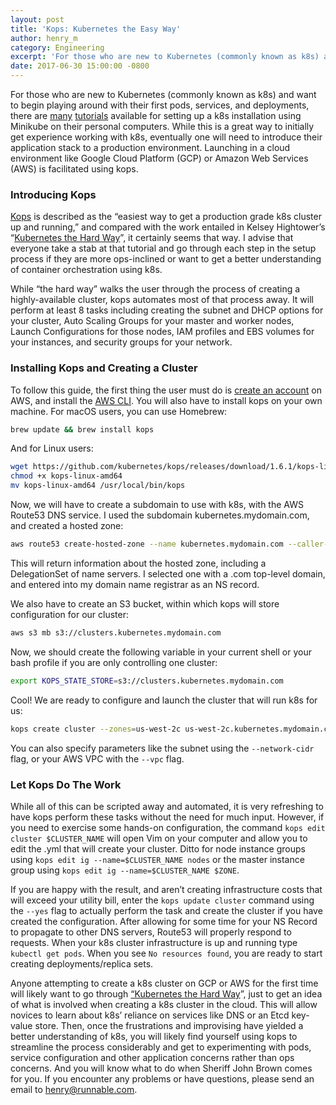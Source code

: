 ```yaml
---
layout: post
title: 'Kops: Kubernetes the Easy Way'
author: henry_m
category: Engineering
excerpt: 'For those who are new to Kubernetes (commonly known as k8s) and want to begin playing around with their first pods, services, and deployments, there are <a href="/blog/kubernetes-how-do-i-do-that">many</a> <a href="https://kubernetes.io/docs/tutorials/stateless-application/hello-minikube/">tutorials</a> available for setting up a k8s installation using Minikube on their personal computers. While this is a great way to initially get experience working with k8s, eventually one will need to introduce their application stack to a production environment. Launching in a cloud environment like Google Cloud Platform (GCP) or Amazon Web Services (AWS) is facilitated using kops.'
date: 2017-06-30 15:00:00 -0800
---
```


For those who are new to Kubernetes (commonly known as k8s) and want to begin playing around with their first pods, services, and deployments, there are [many](https://runnable.com/blog/kubernetes-how-do-i-do-that) [tutorials](https://kubernetes.io/docs/tutorials/stateless-application/hello-minikube/) available for setting up a k8s installation using Minikube on their personal computers. While this is a great way to initially get experience working with k8s, eventually one will need to introduce their application stack to a production environment. Launching in a cloud environment like Google Cloud Platform (GCP) or Amazon Web Services (AWS) is facilitated using kops.

### Introducing Kops

[Kops](https://github.com/kubernetes/kops) is described as the “easiest way to get a production grade k8s cluster up and running,” and compared with the work entailed in Kelsey Hightower’s “[Kubernetes the Hard Way](https://github.com/kelseyhightower/kubernetes-the-hard-way)”, it certainly seems that way. I advise that everyone take a stab at that tutorial and go through each step in the setup process if they are more ops-inclined or want to get a better understanding of container orchestration using k8s.

While “the hard way” walks the user through the process of creating a highly-available cluster, kops automates most of that process away. It will perform at least 8 tasks including creating the subnet and DHCP options for your cluster, Auto Scaling Groups for your master and worker nodes, Launch Configurations for those nodes, IAM profiles and EBS volumes for your instances, and security groups for your network.

### Installing Kops and Creating a Cluster

To follow this guide, the first thing the user must do is [create an account](http://docs.aws.amazon.com/AmazonSimpleDB/latest/DeveloperGuide/AboutAWSAccounts.html) on AWS, and install the [AWS CLI](https://aws.amazon.com/cli/). You will also have to install kops on your own machine. For macOS users, you can use Homebrew:

```bash
brew update && brew install kops
```

And for Linux users:

```bash
wget https://github.com/kubernetes/kops/releases/download/1.6.1/kops-linux-amd64
chmod +x kops-linux-amd64
mv kops-linux-amd64 /usr/local/bin/kops
```

Now, we will have to create a subdomain to use with k8s, with the AWS Route53 DNS service. I used the subdomain kubernetes.mydomain.com, and created a hosted zone:

```bash
aws route53 create-hosted-zone --name kubernetes.mydomain.com --caller-reference 1
```

This will return information about the hosted zone, including a DelegationSet of name servers. I selected one with a .com top-level domain, and entered into my domain name registrar as an NS record.

We also have to create an S3 bucket, within which kops will store configuration for our cluster:

```bash
aws s3 mb s3://clusters.kubernetes.mydomain.com
```

Now, we should create the following variable in your current shell or your bash profile if you are only controlling one cluster:

```bash
export KOPS_STATE_STORE=s3://clusters.kubernetes.mydomain.com
```

Cool! We are ready to configure and launch the cluster that will run k8s for us:

```bash
kops create cluster --zones=us-west-2c us-west-2c.kubernetes.mydomain.com
```

You can also specify parameters like the subnet using the `--network-cidr` flag, or your AWS VPC with the `--vpc` flag.

### Let Kops Do The Work

While all of this can be scripted away and automated, it is very refreshing to have kops perform these tasks without the need for much input. However, if you need to exercise some hands-on configuration, the command `kops edit cluster $CLUSTER_NAME` will open Vim on your computer and allow you to edit the .yml that will create your cluster. Ditto for node instance groups using `kops edit ig --name=$CLUSTER_NAME nodes` or the master instance group using `kops edit ig --name=$CLUSTER_NAME $ZONE`.

If you are happy with the result, and aren’t creating infrastructure costs that will exceed your utility bill, enter the `kops update cluster` command using the `--yes` flag to actually perform the task and create the cluster if you have created the configuration. After allowing for some time for your NS Record to propagate to other DNS servers, Route53 will properly respond to requests. When your k8s cluster infrastructure is up and running type `kubectl get pods`. When you see `No resources found`, you are ready to start creating deployments/replica sets.

Anyone attempting to create a k8s cluster on GCP or AWS for the first time will likely want to go through [“Kubernetes the Hard Way](https://github.com/kelseyhightower/kubernetes-the-hard-way)”, just to get an idea of what is involved when creating a k8s cluster in the cloud. This will allow novices to learn about k8s’ reliance on services like DNS or an Etcd key-value store. Then, once the frustrations and improvising have yielded a better understanding of k8s, you will likely find yourself using kops to streamline the process considerably and get to experimenting with pods, service configuration and other application concerns rather than ops concerns. And you will know what to do when Sheriff John Brown comes for you. If you encounter any problems or have questions, please send an email to [henry@runnable.com](mailto:henry@runnable.com).

